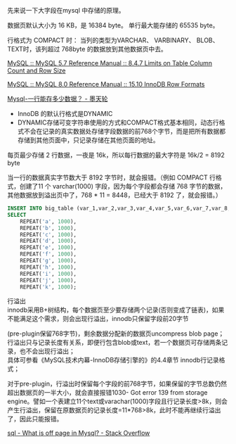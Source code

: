 先来说一下大字段在mysql 中存储的原理。

数据页默认大小为 16 KB，是 16384 byte。
单行最大能存储的 65535 byte。

行格式为 COMPACT 时：
当列的类型为VARCHAR、 VARBINARY、 BLOB、TEXT时，该列超过 768byte 的数据放到其他数据页中去。

[MySQL :: MySQL 5.7 Reference Manual :: 8.4.7 Limits on Table Column Count and Row Size](https://dev.mysql.com/doc/refman/5.7/en/column-count-limit.html)

[MySQL :: MySQL 8.0 Reference Manual :: 15.10 InnoDB Row Formats](https://dev.mysql.com/doc/refman/8.0/en/innodb-row-format.html)

[Mysql-一行能存多少数据？ - 墨天轮](https://www.modb.pro/db/62018)


- InnoDB 的默认行格式是DYNAMIC    
- DYNAMIC存储可变字符串使用的方式和COMPACT格式基本相同，动态行格式不会在记录的真实数据处存储字段数据的前768个字节，而是把所有数据都存储到其他页面中，只记录存储在其他页面的地址。


每页最少存储 2 行数据，一夜是 16k，所以每行数据的最大字符是 16k/2 = 8192 byte

当一行的数据真实字节数大于 8192 字节时，就会报错。（例如 COMPACT 行格式，创建了11 个 varchar(1000) 字段，因为每个字段都会存储 768 字节的数据，其他数据放到溢出页中了，768 * 11 = 8448，已经大于 8192 了，就会报错。）


```sql
INSERT INTO big_table (var_1,var_2,var_3,var_4,var_5,var_6,var_7,var_8,var_9,var_10，var_11)
SELECT
    REPEAT('a', 1000),
    REPEAT('b', 1000),
    REPEAT('c', 1000),
    REPEAT('d', 1000),
    REPEAT('e', 1000),
    REPEAT('f', 1000),
    REPEAT('g', 1000),
    REPEAT('h', 1000),
    REPEAT('i', 1000),
    REPEAT('j', 1000),
    REPEAT('k', 1000);
```


行溢出  
innodb采用B+树结构，每个数据页至少要存储两个记录(否则变成了链表)，如果不能满足这个需求，则会出现行溢出，innodb只保留字段前20字节

(pre-plugin保留768字节)，剩余数据分配新的数据页uncompress blob page；  
行溢出只与记录长度有关系，即便行包含blob或text，若一个数据页可存储两条记录，也不会出现行溢出；  
具体可参看《MySQL技术内幕-InnoDB存储引擎的》的4.4章节 innodb行记录格式；

对于pre-plugin，行溢出时保留每个字段的前768字节，如果保留的字节总数仍然超出数据页的一半大小，就会直接报错1030- Got error 139 from storage engine。譬如一个表建立11个text或varachar(1000)字段且行记录长度>8k，则会产生行溢出，保留在原数据页的记录长度=11*768>8k，此时不能再继续行溢出了，因此只能报错。


[sql - What is off page in Mysql? - Stack Overflow](https://stackoverflow.com/questions/48298502/what-is-off-page-in-mysql)

